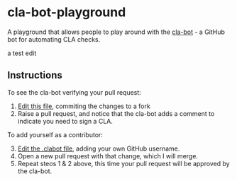 # cla-bot-playground
A playground that allows people to play around with the [cla-bot](https://colineberhardt.github.io/cla-bot/) - a GitHub bot for automating CLA checks.

a test edit 

## Instructions

To see the cla-bot verifying your pull request:

1. [Edit this file](https://github.com/ColinEberhardt/cla-bot-playground/edit/master/README.md), commiting the changes to a fork
2. Raise a pull request, and notice that the cla-bot adds a comment to indicate you need to sign a CLA.

To add yourself as a contributor:

3. [Edit the .clabot file](https://github.com/ColinEberhardt/cla-bot-playground/edit/master/.clabot), adding your own GitHub username.
4. Open a new pull request with that change, which I will merge.
5. Repeat steos 1 & 2 above, this time your pull request will be approved by the cla-bot.
